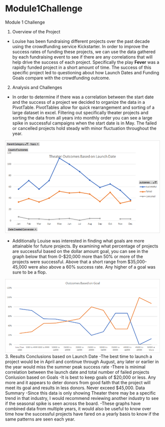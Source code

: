 # Module1Challenge
Module 1 Challenge

  1. Overview of the Project
  - Louise has been fundraising different projects over the past decade using the crowdfunding service Kickstarter. 
  In order to improve the success rates of funding these projects, we can use the data gathered by each fundraising event to see if there are any correlations that will help drive the success of each project. 
  Specifically the play **Fever** was a rapidly funded project in a short amount of time.
  The success of this specific project led to questioning about how Launch Dates and Funding Goals compare with the crowdfunding outcome. 
  
  2. Analysis and Challenges
  - In order to determine if there was a correlation between the start date and the success of a project we decided to organize the data in a PivotTable. 
  PivotTables allow for quick rearrangement and sorting of a large dataset in excel. 
  Filtering out specifically theater projects and sorting the data from all years into monthly order you can see a large spike in successful campaigns when the start date is in May.
  The failed or cancelled projects hold steady with minor fluctuation throughout the year. 
 
  ![This is an image](https://github.com/chrisagordon/Module1Challenge/blob/13ba6711a20f47b8e97688c6083544561d696007/Theater_Outcomes_vs_Launch.png)
  - Additionally Louise was interested in finding what goals are more attainable for future projects. By examining what percentage of projects are successful based on the dollar amount goal, you can see in the graph below that from 0-$20,000 more than 50% or more of the projects were successful.
Above that a short range from $35,000-45,000 were also above a 60% success rate. Any higher of a goal was sure to be a flop.

![This is an image](https://github.com/chrisagordon/Module1Challenge/blob/0e797ffe59fd1db66fd899919207dba8ac47deca/Outcomes_vs_Goals.png)
  3. Results
Conclusions based on Launch Date
  -The best time to launch a project would be in April and continue through August, any later or earlier in the year would miss the summer peak success rate
  -There is minimal correlation between the launch date and total number of failed projects
Conlusion based on Goals
  -It is best to keep goals of $20,000 or less. Any more and it appears to deter donors from good faith that the project will meet its goal and results in less donors. Never exceed $45,000.
Data Summary
  -Since this data is only showing Theater there may be a specific trend in that industry, I would recommend reviewing another industry to see if the seasonal spike is seen across the board.
  -These graphs have combined data from multiple years, it would also be useful to know over time how the successful projects have fared on a yearly basis to know if the same patterns are seen each year.

